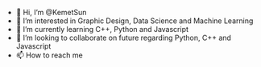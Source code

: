 - 👋 Hi, I’m @KemetSun
- 👀 I’m interested in Graphic Design, Data Science and Machine Learning 
- 🌱 I’m currently learning C++, Python and Javascript
- 💞️ I’m looking to collaborate on future regarding Python, C++ and Javascript
- 📫 How to reach me <through here>

<!---
KemetSun/KemetSun is a ✨ special ✨ repository because its `README.md` (this file) appears on your GitHub profile.
You can click the Preview link to take a look at your changes.
--->
